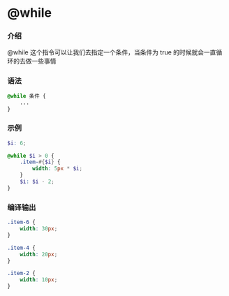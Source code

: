 # @while

### 介绍

@while 这个指令可以让我们去指定一个条件，当条件为 true 的时候就会一直循环的去做一些事情

### 语法

```scss
@while 条件 {
    ...
}
```

### 示例

```scss
$i: 6;

@while $i > 0 {
    .item-#{$i} {
        width: 5px * $i;
    }
    $i: $i - 2;
}
```

### 编译输出

```css
.item-6 {
    width: 30px;
}

.item-4 {
    width: 20px;
}

.item-2 {
    width: 10px;
}
```

